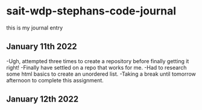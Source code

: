 # sait-wdp-stephans-code-journal
this is my journal entry 

## January 11th 2022 
-Ugh, attempted three times to create a repository before finally getting it right!
-Finally have settled on a repo that works for me.
-Had to research some html basics to create an unordered list.
-Taking a break until tomorrow afternoon to complete this assignment.

## January 12th 2022